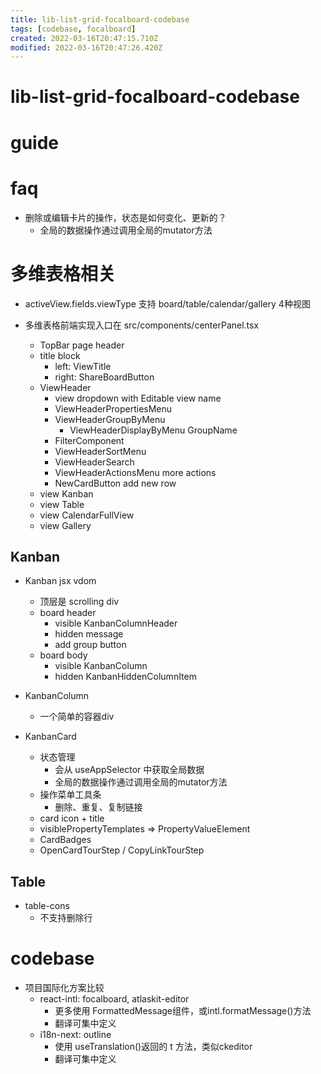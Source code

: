 ```yaml
---
title: lib-list-grid-focalboard-codebase
tags: [codebase, focalboard]
created: 2022-03-16T20:47:15.710Z
modified: 2022-03-16T20:47:26.420Z
---
```


# lib-list-grid-focalboard-codebase

# guide

# faq
- 删除或编辑卡片的操作，状态是如何变化、更新的？
  - 全局的数据操作通过调用全局的mutator方法
# 多维表格相关
- activeView.fields.viewType 支持 board/table/calendar/gallery 4种视图

- 多维表格前端实现入口在 src/components/centerPanel.tsx
  - TopBar page header
  - title block
    - left: ViewTitle
    - right: ShareBoardButton
  - ViewHeader
    - view dropdown with Editable view name
    - ViewHeaderPropertiesMenu
    - ViewHeaderGroupByMenu
      - ViewHeaderDisplayByMenu GroupName
    - FilterComponent
    - ViewHeaderSortMenu
    - ViewHeaderSearch
    - ViewHeaderActionsMenu more actions
    - NewCardButton add new row
  - view Kanban
  - view Table
  - view CalendarFullView
  - view Gallery

## Kanban

- Kanban jsx vdom
  - 顶层是 scrolling div
  - board header
    - visible KanbanColumnHeader
    - hidden message
    - add group button
  - board body
    - visible KanbanColumn
    - hidden KanbanHiddenColumnItem

- KanbanColumn
  - 一个简单的容器div

- KanbanCard
  - 状态管理
    - 会从 useAppSelector 中获取全局数据
    - 全局的数据操作通过调用全局的mutator方法
  - 操作菜单工具条
    - 删除、重复、复制链接
  - card icon + title
  - visiblePropertyTemplates => PropertyValueElement
  - CardBadges
  - OpenCardTourStep / CopyLinkTourStep

## Table

- table-cons
  - 不支持删除行
# codebase
- 项目国际化方案比较
  - react-intl: focalboard, atlaskit-editor
    - 更多使用 FormattedMessage组件，或intl.formatMessage()方法
    - 翻译可集中定义
  - i18n-next: outline
    - 使用 useTranslation()返回的 t 方法，类似ckeditor
    - 翻译可集中定义
